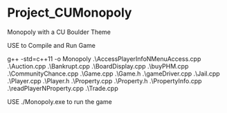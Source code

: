 # Project_CUMonopoly
Monopoly with a CU Boulder Theme 

USE to Compile and Run Game

g++ -std=c++11 -o Monopoly .\AccessPlayerInfoNMenuAccess.cpp .\Auction.cpp .\Bankrupt.cpp .\BoardDisplay.cpp .\buyPHM.cpp .\CommunityChance.cpp .\Game.cpp .\Game.h .\gameDriver.cpp .\Jail.cpp .\Player.cpp .\Player.h .\Property.cpp .\Property.h .\PropertyInfo.cpp .\readPlayerNProperty.cpp .\Trade.cpp

USE ./Monopoly.exe to run the game

